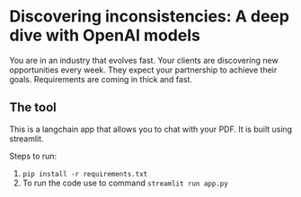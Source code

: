 # Discovering inconsistencies: A deep dive with OpenAI models

You are in an industry that evolves fast. Your clients are discovering new opportunities every week.
They expect your partnership to achieve their goals. Requirements are coming in thick and fast.

## The tool

This is a langchain app that allows you to chat with your PDF. It is built using streamlit.

Steps to run:

1. `pip install -r requirements.txt`
2. To run the code use to command `streamlit run app.py`
